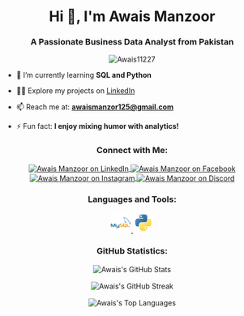 <h1 align="center">Hi 👋, I'm Awais Manzoor</h1>
<h3 align="center">A Passionate Business Data Analyst from Pakistan</h3>

<p align="center"> <img src="https://komarev.com/ghpvc/?username=Awais11227&label=Profile%20views&color=0e75b6&style=flat" alt="Awais11227" /> </p>

- 🌱 I’m currently learning **SQL and Python**

- 👨‍💻 Explore my projects on [LinkedIn](https://www.linkedin.com/in/awais-manzoor-27325b327)

- 📫 Reach me at: **awaismanzor125@gmail.com**

- ⚡ Fun fact: **I enjoy mixing humor with analytics!**

<h3 align="center">Connect with Me:</h3>
<p align="center">
  <a href="https://linkedin.com/in/awais-manzoor-27325b327" target="blank">
    <img align="center" src="https://raw.githubusercontent.com/rahuldkjain/github-profile-readme-generator/master/src/images/icons/Social/linked-in-alt.svg" alt="Awais Manzoor on LinkedIn" height="30" width="40" />
  </a>
  <a href="https://www.facebook.com/share/15fvqdfn7u/?mibextid=wwxifr" target="blank">
    <img align="center" src="https://raw.githubusercontent.com/rahuldkjain/github-profile-readme-generator/master/src/images/icons/Social/facebook.svg" alt="Awais Manzoor on Facebook" height="30" width="40" />
  </a>
  <a href="https://www.instagram.com/baloxh9e?igsh=ntzib2h4ynpmmtnm" target="blank">
    <img align="center" src="https://raw.githubusercontent.com/rahuldkjain/github-profile-readme-generator/master/src/images/icons/Social/instagram.svg" alt="Awais Manzoor on Instagram" height="30" width="40" />
  </a>
  <a href="https://discord.gg/awaismanzoor786_47836" target="blank">
    <img align="center" src="https://raw.githubusercontent.com/rahuldkjain/github-profile-readme-generator/master/src/images/icons/Social/discord.svg" alt="Awais Manzoor on Discord" height="30" width="40" />
  </a>
</p>

<h3 align="center">Languages and Tools:</h3>
<p align="center">
  <a href="https://www.mysql.com/" target="_blank" rel="noreferrer">
    <img src="https://raw.githubusercontent.com/devicons/devicon/master/icons/mysql/mysql-original-wordmark.svg" alt="MySQL" width="40" height="40" />
  </a>
  <a href="https://www.python.org" target="_blank" rel="noreferrer">
    <img src="https://raw.githubusercontent.com/devicons/devicon/master/icons/python/python-original.svg" alt="Python" width="40" height="40" />
  </a>
</p>

<h3 align="center">GitHub Statistics:</h3>
<p align="center">
  <img align="center" src="https://github-readme-stats.vercel.app/api?username=Awais11227&show_icons=true&locale=en" alt="Awais's GitHub Stats" />
</p>
<p align="center">
  <img align="center" src="https://github-readme-streak-stats.herokuapp.com/?user=Awais11227" alt="Awais's GitHub Streak" />
</p>
<p align="center">
  <img align="center" src="https://github-readme-stats.vercel.app/api/top-langs?username=Awais11227&show_icons=true&locale=en&layout=compact" alt="Awais's Top Languages" />
</p>

